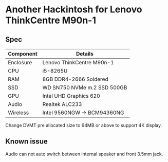 # Another Hackintosh for Lenovo ThinkCentre M90n-1

## Spec

| Component           | Details                                                   |
| ------------------- | --------------------------------------------------------- |
| Enclosure      | Lenovo ThinkCentre M90n-1            |
| CPU           | i5-8265U                                                  |
| RAM              | 8GB DDR4-2666 Soldered                                    |
| SSD             | WD SN750 NVMe m.2 SSD 500GB                               |
| GPU   | Intel UHD Graphics 620                                    |
| Audio         | Realtek ALC233                                            |
| Wireless        | Intel 9560NGW -> BCM94360NG                     |

Change DVMT pre allocated size to 64MB or above to support 4K display.
 
 ## Known issue
 Audio can not auto switch between internal speaker and front 3.5mm jack.
